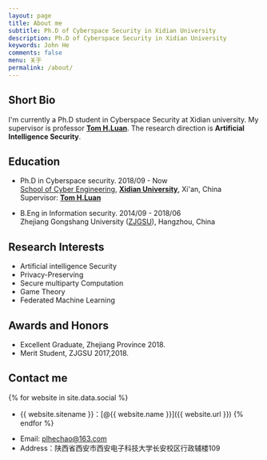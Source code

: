 ```yaml
---
layout: page
title: About me   
subtitle: Ph.D of Cyberspace Security in Xidian University
description: Ph.D of Cyberspace Security in Xidian University
keywords: John He
comments: false
menu: 关于
permalink: /about/
---
```

## Short Bio   
I'm currently a Ph.D student in Cyberspace Security at Xidian university. My supervisor is professor **[Tom H.Luan](http://web.xidian.edu.cn/luanhao/index.html)**. The research direction is **Artificial Intelligence Security**.    

## Education   


* Ph.D in Cyberspace security. 2018/09 - Now    
   [School of Cyber Engineering](http://ce.xidian.edu.cn/index.htm), **[Xidian University](https://www.xidian.edu.cn/)**, Xi'an, China     
   Supervisor: **[Tom H.Luan](http://web.xidian.edu.cn/luanhao/index.html)**

* B.Eng in Information security. 2014/09 - 2018/06    
   Zhejiang Gongshang University ([ZJGSU](http://www.hzic.edu.cn/)), Hangzhou, China

## Research Interests
 - Artificial intelligence Security
 - Privacy-Preserving
 - Secure multiparty Computation
 - Game Theory
 - Federated Machine Learning 

## Awards and Honors  
 - Excellent Graduate, Zhejiang Province 2018.
 - Merit Student, ZJGSU 2017,2018.

## Contact me

{% for website in site.data.social %}
* {{ website.sitename }}：[@{{ website.name }}]({{ website.url }})
{% endfor %}    
 - Email: plhechao@163.com           
 - Address：陕西省西安市西安电子科技大学长安校区行政辅楼109
